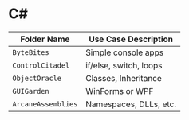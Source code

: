 # C#

| Folder Name        | Use Case Description   |
| ------------------ | ---------------------- |
| `ByteBites`        | Simple console apps    |
| `ControlCitadel`   | if/else, switch, loops |
| `ObjectOracle`     | Classes, Inheritance   |
| `GUIGarden`        | WinForms or WPF        |
| `ArcaneAssemblies` | Namespaces, DLLs, etc. |
